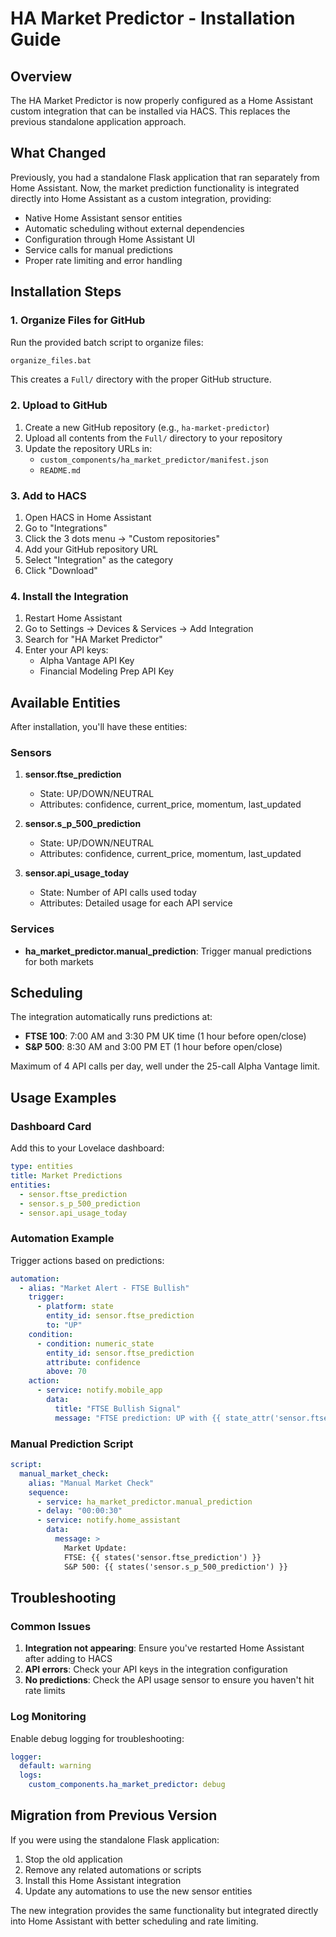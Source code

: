 # HA Market Predictor - Installation Guide

## Overview

The HA Market Predictor is now properly configured as a Home Assistant custom integration that can be installed via HACS. This replaces the previous standalone application approach.

## What Changed

Previously, you had a standalone Flask application that ran separately from Home Assistant. Now, the market prediction functionality is integrated directly into Home Assistant as a custom integration, providing:

- Native Home Assistant sensor entities
- Automatic scheduling without external dependencies
- Configuration through Home Assistant UI
- Service calls for manual predictions
- Proper rate limiting and error handling

## Installation Steps

### 1. Organize Files for GitHub

Run the provided batch script to organize files:

```bash
organize_files.bat
```

This creates a `Full/` directory with the proper GitHub structure.

### 2. Upload to GitHub

1. Create a new GitHub repository (e.g., `ha-market-predictor`)
2. Upload all contents from the `Full/` directory to your repository
3. Update the repository URLs in:
   - `custom_components/ha_market_predictor/manifest.json`
   - `README.md`

### 3. Add to HACS

1. Open HACS in Home Assistant
2. Go to "Integrations"
3. Click the 3 dots menu → "Custom repositories"
4. Add your GitHub repository URL
5. Select "Integration" as the category
6. Click "Download"

### 4. Install the Integration

1. Restart Home Assistant
2. Go to Settings → Devices & Services → Add Integration
3. Search for "HA Market Predictor"
4. Enter your API keys:
   - Alpha Vantage API Key
   - Financial Modeling Prep API Key

## Available Entities

After installation, you'll have these entities:

### Sensors

1. **sensor.ftse_prediction**
   - State: UP/DOWN/NEUTRAL
   - Attributes: confidence, current_price, momentum, last_updated

2. **sensor.s_p_500_prediction**
   - State: UP/DOWN/NEUTRAL
   - Attributes: confidence, current_price, momentum, last_updated

3. **sensor.api_usage_today**
   - State: Number of API calls used today
   - Attributes: Detailed usage for each API service

### Services

- **ha_market_predictor.manual_prediction**: Trigger manual predictions for both markets

## Scheduling

The integration automatically runs predictions at:

- **FTSE 100**: 7:00 AM and 3:30 PM UK time (1 hour before open/close)
- **S&P 500**: 8:30 AM and 3:00 PM ET (1 hour before open/close)

Maximum of 4 API calls per day, well under the 25-call Alpha Vantage limit.

## Usage Examples

### Dashboard Card

Add this to your Lovelace dashboard:

```yaml
type: entities
title: Market Predictions
entities:
  - sensor.ftse_prediction
  - sensor.s_p_500_prediction
  - sensor.api_usage_today
```

### Automation Example

Trigger actions based on predictions:

```yaml
automation:
  - alias: "Market Alert - FTSE Bullish"
    trigger:
      - platform: state
        entity_id: sensor.ftse_prediction
        to: "UP"
    condition:
      - condition: numeric_state
        entity_id: sensor.ftse_prediction
        attribute: confidence
        above: 70
    action:
      - service: notify.mobile_app
        data:
          title: "FTSE Bullish Signal"
          message: "FTSE prediction: UP with {{ state_attr('sensor.ftse_prediction', 'confidence') }}% confidence"
```

### Manual Prediction Script

```yaml
script:
  manual_market_check:
    alias: "Manual Market Check"
    sequence:
      - service: ha_market_predictor.manual_prediction
      - delay: "00:00:30"
      - service: notify.home_assistant
        data:
          message: >
            Market Update:
            FTSE: {{ states('sensor.ftse_prediction') }}
            S&P 500: {{ states('sensor.s_p_500_prediction') }}
```

## Troubleshooting

### Common Issues

1. **Integration not appearing**: Ensure you've restarted Home Assistant after adding to HACS
2. **API errors**: Check your API keys in the integration configuration
3. **No predictions**: Check the API usage sensor to ensure you haven't hit rate limits

### Log Monitoring

Enable debug logging for troubleshooting:

```yaml
logger:
  default: warning
  logs:
    custom_components.ha_market_predictor: debug
```

## Migration from Previous Version

If you were using the standalone Flask application:

1. Stop the old application
2. Remove any related automations or scripts
3. Install this Home Assistant integration
4. Update any automations to use the new sensor entities

The new integration provides the same functionality but integrated directly into Home Assistant with better scheduling and rate limiting.